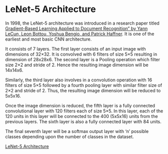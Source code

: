 # LeNet-5 Architecture

In 1998, the LeNet-5 architecture was introduced in a research paper titled [Gradient-Based Learning Applied to Document Recognition” by Yann LeCun, Leon Bottou, Yoshua Bengio, and Patrick Haffner](https://ieeexplore.ieee.org/abstract/document/726791). It is one of the earliest and most basic CNN architecture.

It consists of 7 layers. The first layer consists of an input image with dimensions of 32×32. It is convolved with 6 filters of size 5×5 resulting in dimension of 28x28x6. The second layer is a Pooling operation which filter size 2×2 and stride of 2. Hence the resulting image dimension will be 14x14x6.

Similarly, the third layer also involves in a convolution operation with 16 filters of size 5×5 followed by a fourth pooling layer with similar filter size of 2×2 and stride of 2. Thus, the resulting image dimension will be reduced to 5x5x16.

Once the image dimension is reduced, the fifth layer is a fully connected convolutional layer with 120 filters each of size 5×5. In this layer, each of the 120 units in this layer will be connected to the 400 (5x5x16) units from the previous layers. The sixth layer is also a fully connected layer with 84 units.

The final seventh layer will be a softmax output layer with ‘n’ possible classes depending upon the number of classes in the dataset.

[LeNet-5 Architecture]()
